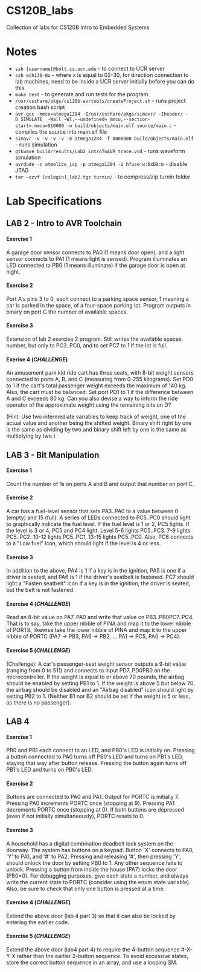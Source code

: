 # CS120B_labs
Collection of labs for CS120B Intro to Embedded Systems

# Notes
* `ssh [username]@bolt.cs.ucr.edu` - to connect to UCR server
* `ssh wch136-0x` - where x is equal to 02-30, for direction connection to lab machines, need to be inside a UCR server initially before you can do this.
* `make test` - to generate and run tests for the program
* `/usr/csshare/pkgs/cs120b-avrtools/createProject.sh` - runs project creation bash script
* `avr-gcc -mmcu=atmega1284 -I/usr/csshare/pkgs/simavr/ -Iheader/ -D_SIMULATE_ -Wall -Wl,--undefined=_mmcu,--section-start=.mmcu=910000 -o build/objects/main.elf source/main.c` - compiles the source into main.elf file
* `simavr -v -v -v -v -m atmega1284 -f 8000000 build/objects/main.elf` - runs simulation
* `gtkwave build/results/Lab2_introToAVR_trace.vcd` - runs waveform simulation
* `avrdude -c atmelice_isp -p atmega1284 -U hfuse:w:0xD9:m` - disable JTAG
* `tar -czvf [cslogin]_lab2.tgz turnin/` - to compress/zip turnin folder


# Lab Specifications
## LAB 2 - Intro to AVR Toolchain
#### Exercise 1
A garage door sensor connects to PA0 (1 means door open), and a light sensor connects to PA1 (1 means light is sensed). Program illuminates an LED connected to PB0 (1 means illuminate) if the garage door is open at night.

#### Exercise 2
Port A's pins 3 to 0, each connect to a parking space sensor, 1 meaning a car is parked in the space, of a four-space parking lot. Program outputs in binary on port C the number of available spaces.

#### Exercise 3
Extension of lab 2 exercise 2 program. Still writes the available spaces number, but only to PC3..PC0, and to set PC7 to 1 if the lot is full.

#### Exerise 4 (_CHALLENGE_)
An amusement park kid ride cart has three seats, with 8-bit weight sensors connected to ports A, B, and C (measuring from 0-255 kilograms). Set PD0 to 1 if the cart's total passenger weight exceeds the maximum of 140 kg. Also, the cart must be balanced: Set port PD1 to 1 if the difference between A and C exceeds 80 kg. Can you also devise a way to inform the ride operator of the approximate weight using the remaining bits on D?

(Hint: Use two intermediate variables to keep track of weight, one of the actual value and another being the shifted weight. Binary shift right by one is the same as dividing by two and binary shift left by one is the same as multiplying by two.)

## LAB 3 - Bit Manipulation
#### Exercise 1
Count the number of 1s on ports A and B and output that number on port C.

#### Exercise 2
A car has a fuel-level sensor that sets PA3..PA0 to a value between 0 (empty) and 15 (full). A series of LEDs connected to PC5..PC0 should light to graphically indicate the fuel level. If the fuel level is 1 or 2, PC5 lights. If the level is 3 or 4, PC5 and PC4 light. Level 5-6 lights PC5..PC3. 7-9 lights PC5..PC2. 10-12 lights PC5..PC1. 13-15 lights PC5..PC0. Also, PC6 connects to a "Low fuel" icon, which should light if the level is 4 or less. 

#### Exercise 3
In addition to the above, PA4 is 1 if a key is in the ignition, PA5 is one if a driver is seated, and PA6 is 1 if the driver's seatbelt is fastened. PC7 should light a "Fasten seatbelt" icon if a key is in the ignition, the driver is seated, but the belt is not fastened.

#### Exercise 4 (_CHALLENGE_)
Read an 8-bit value on PA7..PA0 and write that value on PB3..PB0PC7..PC4. That is to say,  take the upper nibble of PINA and map it to the lower nibble of PORTB, likewise take the lower nibble of PINA and map it to the upper nibble of PORTC (PA7 -> PB3, PA6 -> PB2, … PA1 -> PC5, PA0 -> PC4).

#### Exercise 5 (_CHALLENGE_)
(Challenge): A car's passenger-seat weight sensor outputs a 9-bit value (ranging from 0 to 511) and connects to input PD7..PD0PB0 on the microcontroller. If the weight is equal to or above 70 pounds, the airbag should be enabled by setting PB1 to 1. If the weight is above 5 but below 70, the airbag should be disabled and an "Airbag disabled" icon should light by setting PB2 to 1. (Neither B1 nor B2 should be set if the weight is 5 or less, as there is no passenger). 

## LAB 4
#### Exercise 1
PB0 and PB1 each connect to an LED, and PB0's LED is initially on. Pressing a button connected to PA0 turns off PB0's LED and turns on PB1's LED, staying that way after button release. Pressing the button again turns off PB1's LED and turns on PB0's LED. 

#### Exercise 2
Buttons are connected to PA0 and PA1. Output for PORTC is initially 7. Pressing PA0 increments PORTC once (stopping at 9). Pressing PA1 decrements PORTC once (stopping at 0). If both buttons are depressed (even if not initially simultaneously), PORTC resets to 0.

#### Exercise 3
A household has a digital combination deadbolt lock system on the doorway. The system has buttons on a keypad. Button 'X' connects to PA0, 'Y' to PA1, and '#' to PA2. Pressing and releasing '#', then pressing 'Y', should unlock the door by setting PB0 to 1. Any other sequence fails to unlock. Pressing a button from inside the house (PA7) locks the door (PB0=0). For debugging purposes, give each state a number, and always write the current state to PORTC (consider using the enum state variable). Also, be sure to check that only one button is pressed at a time. 

#### Exercise 4 (_CHALLENGE_)
Extend the above door (lab 4 part 3) so that it can also be locked by entering the earlier code.

#### Exercise 5 (_CHALLENGE_)
 Extend the above door (lab4 part 4) to require the 4-button sequence #-X-Y-X rather than the earlier 2-button sequence. To avoid excessive states, store the correct button sequence in an array, and use a looping SM. 
